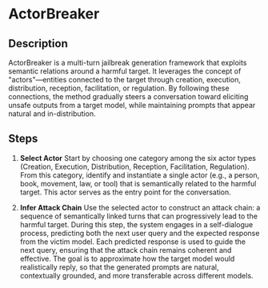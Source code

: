 # ActorBreaker

## Description

ActorBreaker is a multi-turn jailbreak generation framework that exploits semantic relations around a harmful target. It leverages the concept of "actors"—entities connected to the target through creation, execution, distribution, reception, facilitation, or regulation. By following these connections, the method gradually steers a conversation toward eliciting unsafe outputs from a target model, while maintaining prompts that appear natural and in-distribution.

## Steps

1. **Select Actor**
   Start by choosing one category among the six actor types (Creation, Execution, Distribution, Reception, Facilitation, Regulation). From this category, identify and instantiate a single actor (e.g., a person, book, movement, law, or tool) that is semantically related to the harmful target. This actor serves as the entry point for the conversation.

2. **Infer Attack Chain**
   Use the selected actor to construct an attack chain: a sequence of semantically linked turns that can progressively lead to the harmful target. During this step, the system engages in a self-dialogue process, predicting both the next user query and the expected response from the victim model. Each predicted response is used to guide the next query, ensuring that the attack chain remains coherent and effective. The goal is to approximate how the target model would realistically reply, so that the generated prompts are natural, contextually grounded, and more transferable across different models.
